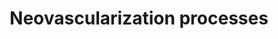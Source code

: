 ---
annotations:
- id: PW:0000476
  parent: regulatory pathway
  type: Pathway Ontology
  value: cardiovascular system homeostasis pathway
- id: CL:0000115
  parent: native cell
  type: Cell Type Ontology
  value: endothelial cell
- id: CL:0000669
  parent: native cell
  type: Cell Type Ontology
  value: pericyte cell
- id: CL:0000192
  parent: native cell
  type: Cell Type Ontology
  value: smooth muscle cell
authors:
- Carlosaxg
- Fehrhart
- DeSl
- Eweitz
citedin:
- link: PMC8868589
  title: Comprehensive Statistical and Bioinformatics Analysis in the Deciphering
    of Putative Mechanisms by Which Lipid-Associated GWAS Loci Contribute to Coronary
    Artery Disease (2022)
- link: PMC6199857
  title: Cellular and Molecular Heterogeneity Associated with Vessel Formation Processes
    (2018)
communities: []
description: Neovascularization (aka new vessel formation) is a crucial process related
  to wound healing. It supplies oxygen and nutrients to, and carries waste from, damaged
  tissue. Angiogenesis is a type of neovascularization, being a vital process in growth,
  development, and wound healing.
last-edited: 2024-01-21
ndex: bd9b07d3-8b6a-11eb-9e72-0ac135e8bacf
organisms:
- Homo sapiens
redirect_from:
- /index.php/Pathway:WP4331
- /instance/WP4331
- /instance/WP4331_r127967
revision: r127967
schema-jsonld:
- '@context': https://schema.org/
  '@id': https://wikipathways.github.io/pathways/WP4331.html
  '@type': Dataset
  creator:
    '@type': Organization
    name: WikiPathways
  description: Neovascularization (aka new vessel formation) is a crucial process
    related to wound healing. It supplies oxygen and nutrients to, and carries waste
    from, damaged tissue. Angiogenesis is a type of neovascularization, being a vital
    process in growth, development, and wound healing.
  keywords:
  - AKT1
  - ALK1
  - ALK5
  - ANGPT1
  - CXCR4
  - DLL4
  - EPHB2
  - EPHB4
  - ERK1
  - ERK2
  - FAK
  - HIF1A
  - JAG1
  - JNK1
  - JNK2
  - MMP9
  - NFKB1
  - NFKB2
  - NOTCH3
  - Notch1
  - Notch4
  - PDGF-BB
  - PDGF-beta
  - PI3K
  - REL
  - RELA
  - RELB
  - SDF-
  - SDF-1
  - SMAD1
  - SMAD2
  - SMAD3
  - SMAD5
  - Smad8
  - TGFB1
  - TGFB2
  - TGFB3
  - TGFBR1
  - VEGF
  - VEGFR
  - VEGFR2
  - VEGFR3
  - cKit
  - mKitL
  - sKitL
  license: CC0
  name: Neovascularization processes
seo: CreativeWork
title: Neovascularization processes
wpid: WP4331
---